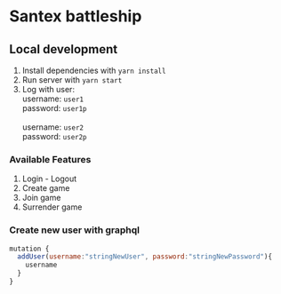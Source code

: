 # Santex battleship

## Local development

1. Install dependencies with `yarn install`
2. Run server with `yarn start`
3. Log with user: \
	username: `user1`\
	password: `user1p`\
	\
	username: `user2`\
	password: `user2p`
	
### Available Features
1. Login - Logout
2. Create game
3. Join game
4. Surrender game

### Create new user with graphql
```javascript
mutation {
  addUser(username:"stringNewUser", password:"stringNewPassword"){
    username
  }
}
```
